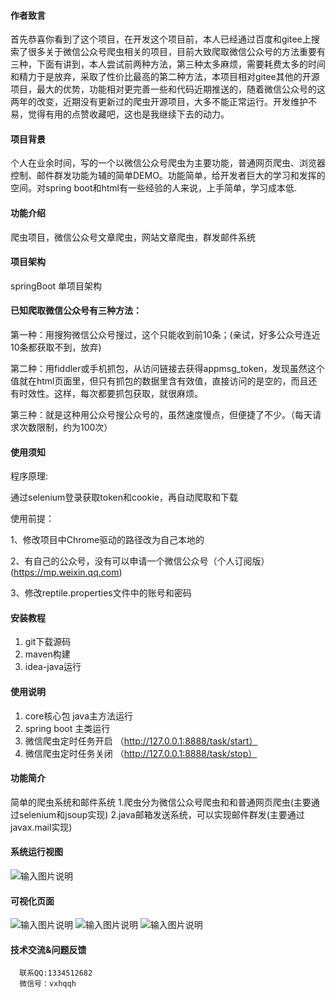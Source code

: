 #### 作者致言

  首先恭喜你看到了这个项目，在开发这个项目前，本人已经通过百度和gitee上搜索了很多关于微信公众号爬虫相关的项目，目前大致爬取微信公众号的方法重要有三种，下面有讲到，本人尝试前两种方法，第三种太多麻烦，需要耗费太多的时间和精力于是放弃，采取了性价比最高的第二种方法，本项目相对gitee其他的开源项目，最大的优势，功能相对更完善一些和代码近期推送的，随着微信公众号的这两年的改变，近期没有更新过的爬虫开源项目，大多不能正常运行。开发维护不易，觉得有用的点赞收藏吧，这也是我继续下去的动力。


#### 项目背景
个人在业余时间，写的一个以微信公众号爬虫为主要功能，普通网页爬虫、浏览器控制、邮件群发功能为辅的简单DEMO。功能简单，给开发者巨大的学习和发挥的空间。对spring boot和html有一些经验的人来说，上手简单，学习成本低.

#### 功能介绍
爬虫项目，微信公众号文章爬虫，网站文章爬虫，群发邮件系统

#### 项目架构
springBoot 单项目架构

#### 已知爬取微信公众号有三种方法：

第一种：用搜狗微信公众号搜过，这个只能收到前10条；(亲试，好多公众号连近10条都获取不到，放弃)

第二种：用fiddler或手机抓包，从访问链接去获得appmsg_token，发现虽然这个值就在html页面里，但只有抓包的数据里含有效值，直接访问的是空的，而且还有时效性。这样，每次都要抓包获取，就很麻烦。

第三种：就是这种用公众号搜公众号的，虽然速度慢点，但便捷了不少。（每天请求次数限制，约为100次）

#### 使用须知

程序原理:

通过selenium登录获取token和cookie，再自动爬取和下载

使用前提：

1、修改项目中Chrome驱动的路径改为自己本地的

2、有自己的公众号，没有可以申请一个微信公众号（个人订阅版）(https://mp.weixin.qq.com)

3、修改reptile.properties文件中的账号和密码

#### 安装教程

1.  git下载源码
2.  maven构建
3.  idea-java运行

#### 使用说明

1.  core核心包 java主方法运行
2.  spring boot 主类运行
3.  微信爬虫定时任务开启 （http://127.0.0.1:8888/task/start）
4.  微信爬虫定时任务关闭 （http://127.0.0.1:8888/task/stop）
#### 功能简介

简单的爬虫系统和邮件系统
1.爬虫分为微信公众号爬虫和和普通网页爬虫(主要通过selenium和jsoup实现)
2.java邮箱发送系统，可以实现邮件群发(主要通过javax.mail实现)

#### 系统运行视图
![输入图片说明](https://images.gitee.com/uploads/images/2020/0612/141019_d5ee2bee_1981977.png "cc9207b96f12b04c52f8279cb918f32.png")

#### 可视化页面
![输入图片说明](https://images.gitee.com/uploads/images/2020/0724/180527_49676bda_1981977.png "屏幕截图.png")
![输入图片说明](https://images.gitee.com/uploads/images/2020/0724/180555_09b09a49_1981977.png "屏幕截图.png")
![输入图片说明](https://images.gitee.com/uploads/images/2020/0724/180621_2bae8894_1981977.png "屏幕截图.png")

#### 技术交流&问题反馈
      联系QQ:1334512682 
      微信号：vxhqqh


